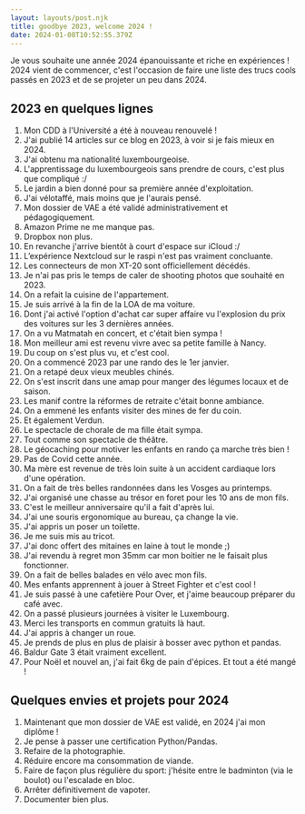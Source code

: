 ```yaml
---
layout: layouts/post.njk
title: goodbye 2023, welcome 2024 !
date: 2024-01-08T10:52:55.379Z
---
```

Je vous souhaite une année 2024 épanouissante et riche en expériences !
2024 vient de commencer, c'est l'occasion de faire une liste des trucs cools passés en 2023 et de se projeter un peu dans 2024.

## 2023 en quelques lignes

1. Mon CDD à l'Université a été à nouveau renouvelé !
2. J'ai publié 14 articles sur ce blog en 2023, à voir si je fais mieux en 2024.
3. J'ai obtenu ma nationalité luxembourgeoise.
4. L'apprentissage du luxembourgeois sans prendre de cours, c'est plus que compliqué :/
5. Le jardin a bien donné pour sa première année d'exploitation.
6. J'ai vélotaffé, mais moins que je l'aurais pensé.
7. Mon dossier de VAE a été validé administrativement et pédagogiquement.
8. Amazon Prime ne me manque pas.
9. Dropbox non plus.
10. En revanche j'arrive bientôt à court d'espace sur iCloud :/
11. L’expérience Nextcloud sur le raspi n'est pas vraiment concluante.
12. Les connecteurs de mon XT-20 sont officiellement décédés.
13. Je n'ai pas pris le temps de caler de shooting photos que souhaité en 2023.
14. On a refait la cuisine de l'appartement.
15. Je suis arrivé à la fin de la LOA de ma voiture.
16. Dont j'ai activé l'option d'achat car super affaire vu l'explosion du prix des voitures sur les 3 dernières années.
17. On a vu Matmatah en concert, et c'était bien sympa !
18. Mon meilleur ami est revenu vivre avec sa petite famille à Nancy.
19. Du coup on s'est plus vu, et c'est cool.
20. On a commencé 2023 par une rando des le 1er janvier.
21. On a retapé deux vieux meubles chinés.
22. On s'est inscrit dans une amap pour manger des légumes locaux et de saison.
23. Les manif contre la réformes de retraite c'était bonne ambiance.
24. On a emmené les enfants visiter des mines de fer du coin.
25. Et également Verdun.
26. Le spectacle de chorale de ma fille était sympa.
27. Tout comme son spectacle de théâtre.
28. Le géocaching pour motiver les enfants en rando ça marche très bien !
30. Pas de Covid cette année.
31. Ma mère est revenue de très loin suite à un accident cardiaque lors d'une opération.
32. On a fait de très belles randonnées dans les Vosges au printemps.
33. J'ai organisé une chasse au trésor en foret pour les 10 ans de mon fils.
34. C'est le meilleur anniversaire qu'il a fait d'après lui.
35. J'ai une souris ergonomique au bureau, ça change la vie.
36. J'ai appris un poser un toilette.
37. Je me suis mis au tricot.
38. J'ai donc offert des mitaines en laine à tout le monde ;)
39. J'ai revendu à regret mon 35mm car mon boitier ne le faisait plus fonctionner.
40. On a fait de belles balades en vélo avec mon fils.
41. Mes enfants apprennent à jouer à Street Fighter et c'est cool !
42. Je suis passé à une cafetière Pour Over, et j'aime beaucoup préparer du café avec.
43. On a passé plusieurs journées à visiter le Luxembourg.
44. Merci les transports en commun gratuits là haut.
45. J'ai appris à changer un roue.
46. Je prends de plus en plus de plaisir à bosser avec python et pandas.
47. Baldur Gate 3 était vraiment excellent.
48. Pour Noël et nouvel an, j'ai fait 6kg de pain d'épices. Et tout a été mangé !

## Quelques envies et projets pour 2024 

1. Maintenant que mon dossier de VAE est validé, en 2024 j'ai mon diplôme !
2. Je pense à passer une certification Python/Pandas.
3. Refaire de la photographie.
4. Réduire encore ma consommation de viande.
5. Faire de façon plus régulière du sport: j'hésite entre le badminton (via le boulot) ou l'escalade en bloc.
6. Arrêter définitivement de vapoter.
7. Documenter bien plus.